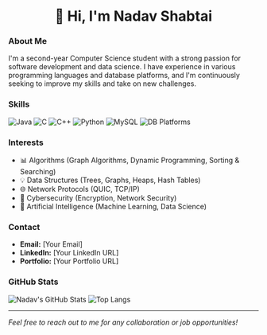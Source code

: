 # <h1 align="center"><b>👋 Hi, I'm Nadav Shabtai</b></h1>

### About Me
I'm a second-year Computer Science student with a strong passion for software development and data science. I have experience in various programming languages and database platforms, and I'm continuously seeking to improve my skills and take on new challenges.

### Skills
![Java](https://img.shields.io/badge/-Java-orange?style=flat&logo=java&logoColor=white)
![C](https://img.shields.io/badge/-C-blue?style=flat&logo=c&logoColor=white)
![C++](https://img.shields.io/badge/-C++-00599C?style=flat&logo=c%2B%2B&logoColor=white)
![Python](https://img.shields.io/badge/-Python-yellow?style=flat&logo=python&logoColor=white)
![MySQL](https://img.shields.io/badge/-MySQL-4479A1?style=flat&logo=mysql&logoColor=white)
![DB Platforms](https://img.shields.io/badge/-DB%20Platforms-4DB33D?style=flat&logo=database&logoColor=white)

### Interests
- 📊 Algorithms (Graph Algorithms, Dynamic Programming, Sorting & Searching)
- 💡 Data Structures (Trees, Graphs, Heaps, Hash Tables)
- 🌐 Network Protocols (QUIC, TCP/IP)
- 🔐 Cybersecurity (Encryption, Network Security)
- 🤖 Artificial Intelligence (Machine Learning, Data Science)

### Contact
- **Email:** [Your Email]
- **LinkedIn:** [Your LinkedIn URL]
- **Portfolio:** [Your Portfolio URL]

### GitHub Stats
![Nadav's GitHub Stats](https://github-readme-stats.vercel.app/api?username=NadavShabta&show_icons=true&theme=radical)
![Top Langs](https://github-readme-stats.vercel.app/api/top-langs/?username=NadavShabta&layout=compact&theme=radical)

---

*Feel free to reach out to me for any collaboration or job opportunities!*

